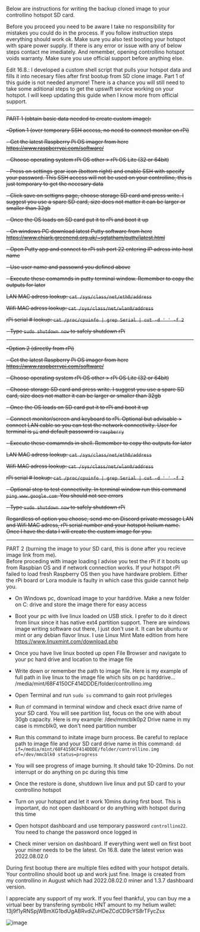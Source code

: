 Below are instructions for writing the backup cloned image to your controllino hotspot SD card. 

Before you proceed you need to be aware I take no responsibility for mistakes you could do in the process. If you follow instruction steps everything should work ok. Make sure you also test booting your hotspot with spare power supply. If there is any error or issue with any of below steps contact me imediately. 
And remember, opening controllino hotspot voids warranty. Make sure you use official support before anything else. 

Edit 16.8.: I developed a custom shell script that pulls your hotspot data and fills it into necesary files after first bootup from SD clone image. 
Part 1 of this guide is not needed anymore!
There is a chance you will still need to take some aditional steps to get the upswift service working on your hotspot. I will keep updating this guide when I know more from official support. 

--------------------------------------------
~~PART 1 (obtain basic data needed to create custom image):~~

~~-Option 1 (over temporary SSH access, no need to connect monitor on rPi)~~

~~- Get the latest Raspberry Pi OS imager from here https://www.raspberrypi.com/software/~~

~~- Choose operating system rPi OS other > rPi OS Lite (32 or 64bit)~~

~~- Press on settings gear icon (bottom right) and enable SSH with specify your password. This SSH access will not be used on your controllino, this is just temporary to get the necesary data~~

~~- Click save on settigns page, choose storage SD card and press write. I suggest you use a spare SD card, size does not matter it can be larger or smaller than 32gb~~

~~- Once the OS loads on SD card put it to rPi and boot it up~~

~~- On windows PC download latest Putty software from here https://www.chiark.greenend.org.uk/~sgtatham/putty/latest.html~~

~~- Open Putty app and connect to rPi ssh port 22 entering IP adress into host name~~

~~- Use user name and passowrd you defined above~~

~~- Execute these comamnds in putty terminal window. Remember to copy the outputs for later~~

~~LAN MAC adress lookup:
`cat /sys/class/net/eth0/address`~~

~~Wifi MAC adress lookup:
`cat /sys/class/net/wlan0/address`~~

~~rPi serial # lookup:
`cat /proc/cpuinfo | grep Serial | cut -d ' ' -f 2`~~

~~- Type `sudo shutdown now` to safely shutdown rPi~~

--------------------------------------------
~~-Option 2 (directly from rPi)~~

~~- Get the latest Raspberry Pi OS imager from here https://www.raspberrypi.com/software/~~

~~- Choose operating system rPi OS other > rPi OS Lite (32 or 64bit)~~

~~- Choose storage SD card and press write. I suggest you use a spare SD card, size does not matter it can be larger or smaller than 32gb~~

~~- Once the OS loads on SD card put it to rPi and boot it up~~

~~- Connect monitor/screen and keyboard to rPi. Optional but advisable > connect LAN cable so you can test the network connectivity. User for terminal is `pi` and default passowrd is `raspberry`~~

~~- Execute these comamnds in shell. Remember to copy the outputs for later~~

~~LAN MAC adress lookup:
`cat /sys/class/net/eth0/address`~~

~~Wifi MAC adress lookup:
`cat /sys/class/net/wlan0/address`~~

~~rPi serial # lookup:
`cat /proc/cpuinfo | grep Serial | cut -d ' ' -f 2`~~

~~- Optional step to test connectivity. In terminal window run this command `ping www.google.com`. You should not see errors~~

~~- Type `sudo shutdown now` to safely shutdown rPi~~

~~Regardless of option you choose, send me on Discord private message LAN and Wifi MAC adress, rPi serial number and your hotspot helium name. 
Once I have the data I will create the custom image for you.~~

--------------------------------------------
PART 2 (burning the image to your SD card, this is done after you recieve image link from me).  
Before proceding with image loading I advise you test the rPi if it boots up from Raspbian OS and if network connection works. 
If your hotspot rPi failed to load fresh Raspberry OS then you have hardware problem. Either the rPi board or Lora module is faulty in which case this guide cannot help you. 

- On Windows pc, download image to your harddrive. Make a new folder on C: drive and store the image there for easy access

- Boot your pc with live linux loaded on USB stick. I prefer to do it direct from linux since it has native ext4 partition support. There are windows image writing software out there, I just don't use it. 
It can be ubuntu or mint or any debian flavor linux. I use Linux Mint Mate edition from here https://www.linuxmint.com/download.php

- Once you have live linux booted up open File Browser and navigate to your pc hard drive and location to the image file

- Write down or remember the path to image file. Here is my example of full path in live linux to the image file which sits on pc harddrive...
/media/mint/68F4150CF414DDDE/folder/controllino.img

- Open Terminal and run `sudo su` command to gain root privileges 

- Run `df` command in terminal window and check exact drive name of your SD card. You will see partition list, focus on the one with about 30gb capacity. Here is my example: 
/dev/mmcblk0p2
Drive name in my case is mmcblk0, we don't need partition number

- Run this command to initate image burn process. Be careful to replace path to image file and your SD card drive name in this command: 
`dd if=/media/mint/68F4150CF414DDDE/folder/controllino.img of=/dev/mmcblk0 status=progress`

- You will see progress of image burning. It should take 10-20mins. Do not interrupt or do anything on pc during this time

- Once the restore is done, shutdown live linux and put SD card to your controllino hotspot

- Turn on your hotspot and let it work 10mins during first boot. This is important, do not open dashboard or do anything with hotspot during this time 

- Open hotspot dashboard and use temporary password `controllino22`. You need to change the password once logged in

- Check miner version on dashboard. If everything went well on first boot your miner needs to be the latest. On 16.8. date the latest verion was 2022.08.02.0

During first bootup there are multiple files edited with your hotspot details. Your controllino should boot up and work just fine. Image is created from my controllino in August which had 2022.08.02.0 miner and 1.3.7 dashboard version. 


I appreciate any support of my work. If you feel thankful, you can buy me a virtual beer by transfering symbolic HNT amount to my helium wallet: 13j9f1yRNSpjWBmXG1bdUgABRvdiZuHDeZCdCD9cYS8rTFycZsx

![image](https://user-images.githubusercontent.com/25409772/185716153-3a4b794d-ff72-408c-b993-6dca9df6f873.png)



